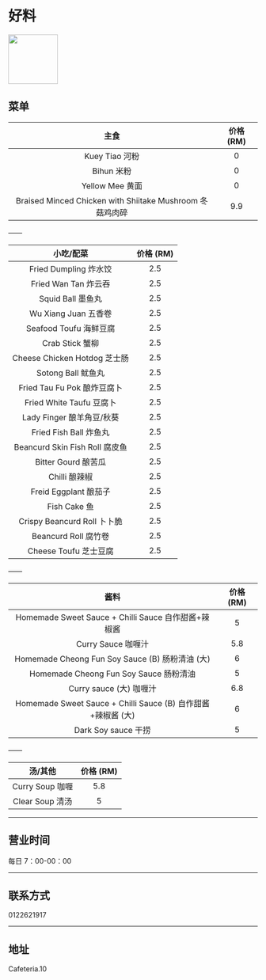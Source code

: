 # 好料

<img src="https://img.xmummap.com/ly3_houliu_logo.webp" width="100" height="100" >

## 菜单

|                           主食                           | 价格 (RM) |
| :------------------------------------------------------: | :-------: |
|                      Kuey Tiao 河粉                      |     0     |
|                        Bihun 米粉                        |     0     |
|                     Yellow Mee 黄面                      |     0     |
| Braised Minced Chicken with Shiitake Mushroom 冬菇鸡肉碎 |    9.9    |

——

|           小吃/配菜            | 价格 (RM) |
| :----------------------------: | :-------: |
|     Fried Dumpling 炸水饺      |    2.5    |
|      Fried Wan Tan 炸云吞      |    2.5    |
|       Squid Ball 墨鱼丸        |    2.5    |
|      Wu Xiang Juan 五香卷      |    2.5    |
|     Seafood Toufu 海鲜豆腐     |    2.5    |
|        Crab Stick 蟹柳         |    2.5    |
|  Cheese Chicken Hotdog 芝士肠  |    2.5    |
|       Sotong Ball 鱿鱼丸       |    2.5    |
|  Fried Tau Fu Pok 酿炸豆腐卜   |    2.5    |
|    Fried White Taufu 豆腐卜    |    2.5    |
|   Lady Finger 酿羊角豆/秋葵    |    2.5    |
|     Fried Fish Ball 炸鱼丸     |    2.5    |
| Beancurd Skin Fish Roll 腐皮鱼 |    2.5    |
|      Bitter Gourd 酿苦瓜       |    2.5    |
|         Chilli 酿辣椒          |    2.5    |
|     Freid Eggplant 酿茄子      |    2.5    |
|          Fish Cake 鱼          |    2.5    |
|  Crispy Beancurd Roll 卜卜脆   |    2.5    |
|      Beancurd Roll 腐竹卷      |    2.5    |
|     Cheese Toufu 芝士豆腐      |    2.5    |

——

|                             酱料                             | 价格 (RM) |
| :----------------------------------------------------------: | :-------: |
|     Homemade Sweet Sauce + Chilli Sauce 自作甜酱+辣椒酱      |     5     |
|                      Curry Sauce 咖喱汁                      |    5.8    |
|       Homemade Cheong Fun Soy Sauce (B) 肠粉清油 (大)        |     6     |
|            Homemade Cheong Fun Soy Sauce 肠粉清油            |     5     |
|                   Curry sauce (大) 咖喱汁                    |    6.8    |
| Homemade Sweet Sauce + Chilli Sauce (B) 自作甜酱+辣椒酱 (大) |     6     |
|                     Dark Soy sauce 干捞                      |     5     |

——

|     汤/其他     | 价格 (RM) |
| :-------------: | :-------: |
| Curry Soup 咖喱 |    5.8    |
| Clear Soup 清汤 |     5     |

---

## 营业时间

每日 7：00-00：00

---

## 联系方式

0122621917

---

## 地址

Cafeteria.10
